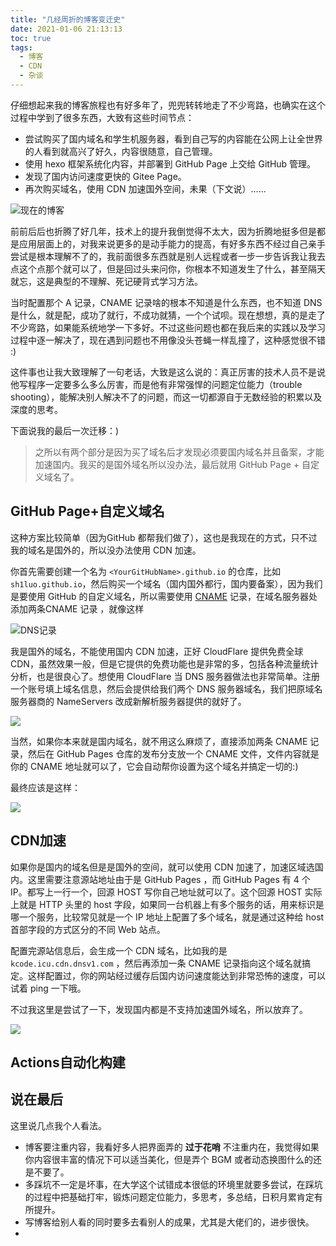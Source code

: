 ```yaml
---
title: "几经周折的博客变迁史"
date: 2021-01-06 21:13:13
toc: true
tags:
  - 博客
  - CDN
  - 杂谈
---
```


仔细想起来我的博客旅程也有好多年了，兜兜转转地走了不少弯路，也确实在这个过程中学到了很多东西，大致有这些时间节点：

- 尝试购买了国内域名和学生机服务器，看到自己写的内容能在公网上让全世界的人看到就高兴了好久，内容很随意，自己管理。
- 使用 hexo 框架系统化内容，并部署到 GitHub Page 上交给 GitHub 管理。
- 发现了国内访问速度更快的 Gitee Page。
- 再次购买域名，使用 CDN 加速国外空间，未果（下文说）......

![现在的博客](https://blogimagee.oss-cn-beijing.aliyuncs.com/images/image-20210118174633253.png)

前前后后也折腾了好几年，技术上的提升我倒觉得不太大，因为折腾地挺多但是都是应用层面上的，对我来说更多的是动手能力的提高，有好多东西不经过自己亲手尝试是根本理解不了的，我前面很多东西就是别人远程或者一步一步告诉我让我去点这个点那个就可以了，但是回过头来问你，你根本不知道发生了什么，甚至隔天就忘，这是典型的不理解、死记硬背式学习方法。

当时配置那个 A 记录，CNAME 记录啥的根本不知道是什么东西，也不知道 DNS 是什么，就是配，成功了就行，不成功就猜，一个个试呗。现在想想，真的是走了不少弯路，如果能系统地学一下多好。不过这些问题也都在我后来的实践以及学习过程中逐一解决了，现在遇到问题也不用像没头苍蝇一样乱撞了，这种感觉很不错 :)

这件事也让我大致理解了一句老话，大致是这么说的：真正厉害的技术人员不是说他写程序一定要多么多么厉害，而是他有非常强悍的问题定位能力（trouble shooting），能解决别人解决不了的问题，而这一切都源自于无数经验的积累以及深度的思考。

下面说我的最后一次迁移：)

> 之所以有两个部分是因为买了域名后才发现必须要国内域名并且备案，才能加速国内。我买的是国外域名所以没办法，最后就用 GitHub Page + 自定义域名了。

## GitHub Page+自定义域名

这种方案比较简单（因为GitHub 都帮我们做了），这也是我现在的方式，只不过我的域名是国外的，所以没办法使用 CDN 加速。

你首先需要创建一个名为 `<YourGitHubName>.github.io` 的仓库，比如 `sh1luo.github.io`，然后购买一个域名（国内国外都行，国内要备案），因为我们是要使用 GitHub 的自定义域名，所以需要使用 [CNAME](https://baike.baidu.com/item/CNAME/9845877?fr=aladdin) 记录，在域名服务器处添加两条CNAME 记录 ，就像这样

![DNS记录](https://gitee.com/sh1luo/imgs/raw/master/imgs/image-20210126230446099.png)

我是国外的域名，不能使用国内 CDN 加速，正好 CloudFlare 提供免费全球 CDN，虽然效果一般，但是它提供的免费功能也是非常的多，包括各种流量统计分析，也是很良心了。想使用 CloudFlare 当 DNS 服务器做法也非常简单。注册一个账号填上域名信息，然后会提供给我们两个 DNS 服务器域名，我们把原域名服务器商的 NameServers 改成新解析服务器提供的就好了。

![](https://gitee.com/sh1luo/imgs/raw/master/imgs/image-20210126231932450.png)

当然，如果你本来就是国内域名，就不用这么麻烦了，直接添加两条 CNAME 记录，然后在 GitHub Pages 仓库的发布分支放一个 CNAME 文件，文件内容就是你的 CNAME 地址就可以了，它会自动帮你设置为这个域名并搞定一切的:)

最终应该是这样：

![](https://gitee.com/sh1luo/imgs/raw/master/imgs/image-20210126232019604.png)

## CDN加速

如果你是国内的域名但是是国外的空间，就可以使用 CDN 加速了，加速区域选国内。这里需要注意源站地址由于是 GitHub Pages ，而 GitHub Pages 有 4 个 IP。都写上一行一个，回源 HOST 写你自己地址就可以了。这个回源 HOST 实际上就是 HTTP 头里的 host 字段，如果同一台机器上有多个服务的话，用来标识是哪一个服务，比较常见就是一个 IP 地址上配置了多个域名，就是通过这种给 host 首部字段的方式区分的不同 Web 站点。

配置完源站信息后，会生成一个 CDN 域名，比如我的是 `kcode.icu.cdn.dnsv1.com` ，然后再添加一条 CNAME 记录指向这个域名就搞定。这样配置过，你的网站经过缓存后国内访问速度能达到非常恐怖的速度，可以试着 ping 一下哦。

不过我这里是尝试了一下，发现国内都是不支持加速国外域名，所以放弃了。

![](https://blogimagee.oss-cn-beijing.aliyuncs.com/images/image-20210118184423991.png)

## Actions自动化构建



## 说在最后

这里说几点我个人看法。

- 博客要注重内容，我看好多人把界面弄的 **过于花哨** 不注重内在，我觉得如果你内容很丰富的情况下可以适当美化，但是弄个 BGM 或者动态换图什么的还是不要了。
- 多踩坑不一定是坏事，在大学这个试错成本很低的环境里就要多尝试，在踩坑的过程中把基础打牢，锻炼问题定位能力，多思考，多总结，日积月累肯定有所提升。
- 写博客给别人看的同时要多去看别人的成果，尤其是大佬们的，进步很快。
- 